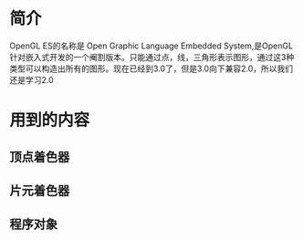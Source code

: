 # 简介

OpenGL ES的名称是 Open Graphic Language Embedded System,是OpenGL针对嵌入式开发的一个阉割版本。只能通过点，线，三角形表示图形，通过这3种类型可以构造出所有的图形。现在已经到3.0了，但是3.0向下兼容2.0，所以我们还是学习2.0

# 用到的内容

## 顶点着色器

## 片元着色器

## 程序对象
